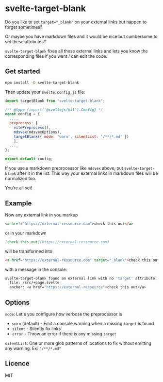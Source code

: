 # svelte-target-blank

Do you like to set `target="_blank"` on your external links but happen to forget sometimes?

Or maybe you have markdown files and it would be nice but cumbersome to set these attributes?

`svelte-target-blank` fixes all these external links and lets you know the corresponding files if you want / can edit the code.

## Get started

```sh
npm install -D svelte-target-blank
```

Then update your `svelte.config.js` file:

```js
import targetBlank from "svelte-target-blank";

/** @type {import('@sveltejs/kit').Config} */
const config = {
  ...,
  preprocess: [
    vitePreprocess(),
    mdsvex(mdsvexOptions),
    targetBlank({ mode: 'warn', silentList: '/**/*.md' })
	],
  ...,
};

export default config;

```

If you use a markdown preprocessor like `mdsvex` above, put `svelte-target-blank` after it in the list. This way your external links in markdown files will be normalized too.

You're all set!

## Example

Now any external link in you markup

```html
<a href="https://external-ressource.com">check this out</a>
```

or in your markdown

```md
[check this out](https://external-ressource.com)
```

will be transformed into

```html
<a href="https://external-ressource.com" target="_blank">check this out</a>
```

with a message in the console:

```sh
svelte-target-blank found an external link with no 'target' attribute:
  file: /src/+page.svelte
  anchor: <a href="https://external-ressource">check this out</a>
```

## Options

`mode`: Let's you configure how verbose the preprocessor is

- `warn` (default) - Emit a console warning when a missing `target` is found
- `silent` - Silently fix links
- `error` - Throw an error if there is any missing `target`

`silentList`: One or more glob patterns of locations to fix without emitting any warning. Ex: `"/**/*.md"`

## Licence

MIT
